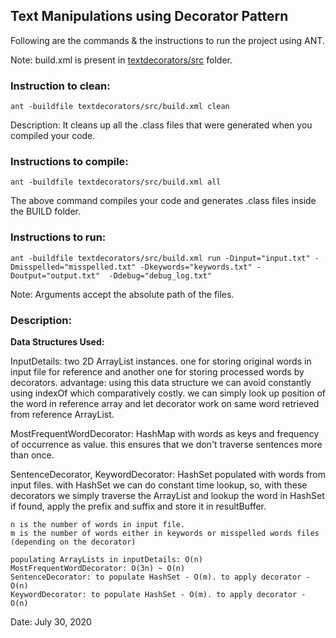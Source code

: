 ## Text Manipulations using Decorator Pattern

Following are the commands & the instructions to run the project using ANT.


Note: build.xml is present in [textdecorators/src](./textdecorators/src/) folder.

### Instruction to clean:

```commandline
ant -buildfile textdecorators/src/build.xml clean
```

Description: It cleans up all the .class files that were generated when you
compiled your code.

### Instructions to compile:

```commandline
ant -buildfile textdecorators/src/build.xml all
```
The above command compiles your code and generates .class files inside the BUILD folder.

### Instructions to run:

```commandline
ant -buildfile textdecorators/src/build.xml run -Dinput="input.txt" -Dmisspelled="misspelled.txt" -Dkeywords="keywords.txt" -Doutput="output.txt"  -Ddebug="debug_log.txt"
```
Note: Arguments accept the absolute path of the files.


### Description:
**Data Structures Used:**

InputDetails: two 2D ArrayList instances. one for storing original words in input file for reference and another one for storing processed words by decorators. advantage: using this data structure we can avoid constantly using indexOf which comparatively costly. we can simply look up position of the word in reference array and let decorator work on same word retrieved from reference ArrayList.
 
MostFrequentWordDecorator: HashMap with words as keys and frequency of occurrence as value. this ensures that we don't traverse sentences more than once. 

SentenceDecorator, KeywordDecorator: HashSet populated with words from input files. with HashSet we can do constant time lookup, so, with these decorators we simply traverse the ArrayList and lookup the word in HashSet if found, apply the prefix and suffix and store it in resultBuffer.  


```Time Complexities:
n is the number of words in input file.
m is the number of words either in keywords or misspelled words files (depending on the decorator)

populating ArrayLists in inputDetails: O(n)
MostFrequentWordDecorator: O(3n) ~ O(n)
SentenceDecorator: to populate HashSet - O(m). to apply decorator - O(n) 
KeywordDecorator: to populate HashSet - O(m). to apply decorator - O(n) 

```

Date:  July 30, 2020


